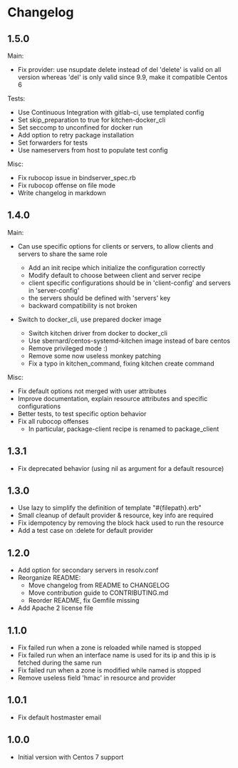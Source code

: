 Changelog
=========

1.5.0
-----

Main:

- Fix provider: use nsupdate delete instead of del
  'delete' is valid on all version whereas 'del' is only valid since 9.9,
  make it compatible Centos 6

Tests:

- Use Continuous Integration with gitlab-ci, use templated config
- Set skip\_preparation to true for kitchen-docker\_cli
- Set seccomp to unconfined for docker run
- Add option to retry package installation
- Set forwarders for tests
- Use nameservers from host to populate test config

Misc:

- Fix rubocop issue in bindserver\_spec.rb
- Fix rubocop offense on file mode
- Write changelog in markdown

1.4.0
-----

Main:

- Can use specific options for clients or servers, to allow clients and
  servers to share the same role
  + Add an init recipe which initialize the configuration correctly
  + Modify default to choose between client and server recipe
  + client specific configurations should be in 'client-config' and
    servers in 'server-config'
  + the servers should be defined with 'servers' key
  + backward compatibility is not broken

- Switch to docker\_cli, use prepared docker image
  + Switch kitchen driver from docker to docker\_cli
  + Use sbernard/centos-systemd-kitchen image instead of bare centos
  + Remove privileged mode :)
  + Remove some now useless monkey patching
  + Fix a typo in kitchen\_command, fixing kitchen create command

Misc:

- Fix default options not merged with user attributes
- Improve documentation, explain resource attributes and specific
  configurations
- Better tests, to test specific option behavior
- Fix all rubocop offenses
  + In particular, package-client recipe is renamed to package\_client

1.3.1
-----

- Fix deprecated behavior (using nil as argument for a default resource)

1.3.0
-----

- Use lazy to simplify the definition of template "#{filepath}.erb"
- Small cleanup of default provider & resource, key info are required
- Fix idempotency by removing the block hack used to run the resource
- Add a test case on :delete for default provider

1.2.0
-----

- Add option for secondary servers in resolv.conf
- Reorganize README:
  + Move changelog from README to CHANGELOG
  + Move contribution guide to CONTRIBUTING.md
  + Reorder README, fix Gemfile missing
- Add Apache 2 license file

1.1.0
-----

- Fix failed run when a zone is reloaded while named is stopped
- Fix failed run when an interface name is used for its ip and this ip is
  fetched during the same run
- Fix failed run when a zone is modified while named is stopped
- Remove useless field 'hmac' in resource and provider

1.0.1
-----

- Fix default hostmaster email

1.0.0
-----

- Initial version with Centos 7 support
